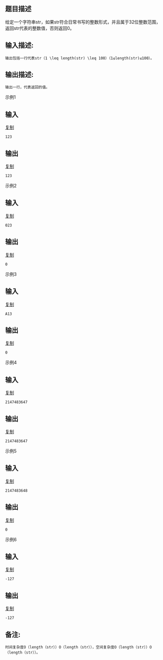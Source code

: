 ## 题目描述

给定一个字符串str，如果str符合日常书写的整数形式，并且属于32位整数范围，返回str代表的整数值，否则返回0。

## 输入描述:

```
输出包括一行代表str（1 \leq length(str) \leq 100）（1≤length(str)≤100）。
```

## 输出描述:

```
输出一行，代表返回的值。
```

示例1

## 输入

[复制](javascript:void(0);)

```
123
```

## 输出

[复制](javascript:void(0);)

```
123
```

示例2

## 输入

[复制](javascript:void(0);)

```
023
```

## 输出

[复制](javascript:void(0);)

```
0
```

示例3

## 输入

[复制](javascript:void(0);)

```
A13
```

## 输出

[复制](javascript:void(0);)

```
0
```

示例4

## 输入

[复制](javascript:void(0);)

```
2147483647
```

## 输出

[复制](javascript:void(0);)

```
2147483647
```

示例5

## 输入

[复制](javascript:void(0);)

```
2147483648
```

## 输出

[复制](javascript:void(0);)

```
0
```

示例6

## 输入

[复制](javascript:void(0);)

```
-127
```

## 输出

[复制](javascript:void(0);)

```
-127
```

## 备注:

```
时间复杂度O（length（str））O（length（str）），空间复杂度O（length（str））O（length（str））。
```



